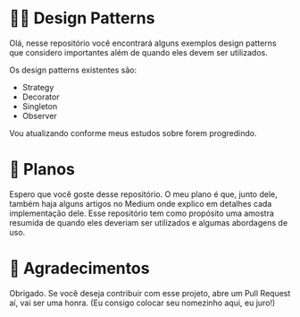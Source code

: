# 👩‍💻 Design Patterns

Olá, nesse repositório você encontrará alguns exemplos design patterns que considero importantes além de quando eles devem ser utilizados.

Os design patterns existentes são:

* Strategy
* Decorator
* Singleton
* Observer

Vou atualizando conforme meus estudos sobre forem progredindo.

# 📍 Planos

Espero que você goste desse repositório. O meu plano é que, junto dele, também haja alguns artigos no Medium onde explico em detalhes cada implementação dele. Esse repositório tem como propósito uma amostra resumida de quando eles deveriam ser utilizados e algumas abordagens de uso.


# 📃 Agradecimentos

Obrigado. Se você deseja contribuir com esse projeto, abre um Pull Request aí, vai ser uma honra. (Eu consigo colocar seu nomezinho aqui, eu juro!)



